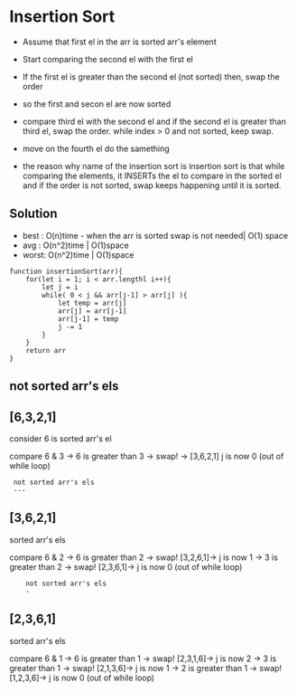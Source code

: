 # Insertion Sort

- Assume that first el in the arr is sorted arr's element
- Start comparing the second el with the first el
- If the first el is greater than the second el (not sorted) then, swap the order
- so the first and secon el are now sorted
- compare third el with the second el and if the second el is greater than third el, swap the order. while index > 0 and not sorted, keep swap.
- move on the fourth el do the samething

- the reason why name of the insertion sort is insertion sort is that while comparing the elements, it INSERTs the el to compare in the sorted el and if the order is not sorted, swap keeps happening until it is sorted.

## Solution 
- best : O(n)time - when the arr is sorted swap is not needed| O(1) space
- avg  : O(n^2)time | O(1)space
- worst: O(n^2)time | O(1)space
```
function insertionSort(arr){
    for(let i = 1; i < arr.lengthl i++){
        let j = i
        while( 0 < j && arr[j-1] > arr[j] ){
            let temp = arr[j]
            arr[j] = arr[j-1]
            arr[j-1] = temp
            j -= 1
        }
    }
    return arr
}
```
   not sorted arr's els
   -----
[6,3,2,1]
 -
 consider 6 is sorted arr's el

compare 6 & 3 -> 6 is greater than 3 -> swap! ->
[3,6,2,1] j is now 0 (out of while loop)

     not sorted arr's els
     ---
[3,6,2,1]
 ---
 sorted arr's els

 compare 6 & 2 -> 6 is greater than 2 -> swap! 
[3,2,6,1]-> j is now 1 -> 3 is greater than 2 -> swap! 
[2,3,6,1]-> j is now 0 (out of while loop)

        not sorted arr's els
        -
 [2,3,6,1]
  -----
  sorted arr's els

 compare 6 & 1 -> 6 is greater than 1 -> swap! 
[2,3,1,6]-> j is now 2 -> 3 is greater than 1 -> swap! 
[2,1,3,6]-> j is now 1 -> 2 is greater than 1 -> swap!
[1,2,3,6]-> j is now 0 (out of while loop)